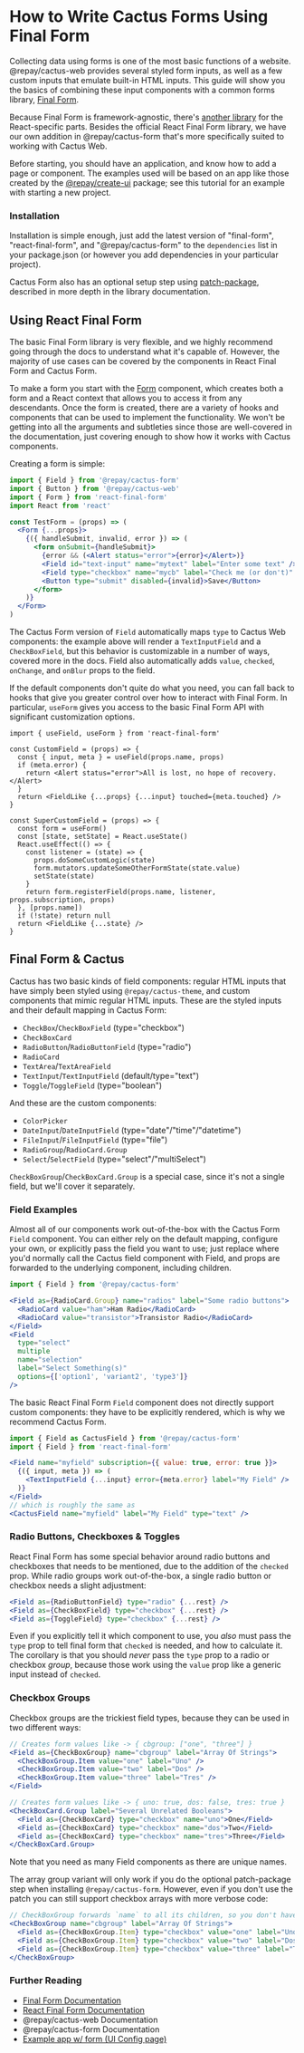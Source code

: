 # How to Write Cactus Forms Using Final Form

Collecting data using forms is one of the most basic functions of a website. <a to='/components/'>@repay/cactus-web</a> provides several styled form inputs, as well as a few custom inputs that emulate built-in HTML inputs. This guide will show you the basics of combining these input components with a common forms library, [Final Form](https://final-form.org/).

Because Final Form is framework-agnostic, there's [another library](https://final-form.org/react) for the React-specific parts. Besides the official React Final Form library, we have our own addition in <a to='/forms/'>@repay/cactus-form</a> that's more specifically suited to working with Cactus Web.

Before starting, you should have an application, and know how to add a page or component. The examples used will be based on an app like those created by the [@repay/create-ui](https://github.com/repaygithub/ui-tools/tree/master/modules/create-repay-ui) package; see <a to='/tutorials/responsive-web-design/'>this tutorial</a> for an example with starting a new project.

### Installation

Installation is simple enough, just add the latest version of "final-form", "react-final-form", and "@repay/cactus-form" to the `dependencies` list in your package.json (or however you add dependencies in your particular project).

Cactus Form also has an optional setup step using [patch-package](https://www.npmjs.com/package/patch-package), described in more depth in the library documentation.

## Using React Final Form

The basic Final Form library is very flexible, and we highly recommend going through the docs to understand what it's capable of. However, the majority of use cases can be covered by the components in React Final Form and Cactus Form.

To make a form you start with the [Form](https://final-form.org/docs/react-final-form/api/Form) component,
which creates both a form and a React context that allows you to access it from any descendants.
Once the form is created, there are a variety of hooks and components that can be used to implement the functionality.
We won't be getting into all the arguments and subtleties since those are well-covered in the documentation,
just covering enough to show how it works with Cactus components.

Creating a form is simple:

```jsx
import { Field } from '@repay/cactus-form'
import { Button } from '@repay/cactus-web'
import { Form } from 'react-final-form'
import React from 'react'

const TestForm = (props) => (
  <Form {...props}>
    {({ handleSubmit, invalid, error }) => (
      <form onSubmit={handleSubmit}>
        {error && (<Alert status="error">{error}</Alert>)}
        <Field id="text-input" name="mytext" label="Enter some text" />
        <Field type="checkbox" name="mycb" label="Check me (or don't)" />
        <Button type="submit" disabled={invalid}>Save</Button>
      </form>
    )}
  </Form>
)
```

The Cactus Form version of `Field` automatically maps `type` to Cactus Web components:
the example above will render a `TextInputField` and a `CheckBoxField`,
but this behavior is customizable in a number of ways, covered more in the docs.
Field also automatically adds `value`, `checked`, `onChange`, and `onBlur` props to the field.

If the default components don't quite do what you need, you can fall back to
hooks that give you greater control over how to interact with Final Form.
In particular, `useForm` gives you access to the basic Final Form API with significant customization options.

```
import { useField, useForm } from 'react-final-form'

const CustomField = (props) => {
  const { input, meta } = useField(props.name, props)
  if (meta.error) {
    return <Alert status="error">All is lost, no hope of recovery.</Alert>
  }
  return <FieldLike {...props} {...input} touched={meta.touched} />
}

const SuperCustomField = (props) => {
  const form = useForm()
  const [state, setState] = React.useState()
  React.useEffect(() => {
    const listener = (state) => {
      props.doSomeCustomLogic(state)
      form.mutators.updateSomeOtherFormState(state.value)
      setState(state)
    }
    return form.registerField(props.name, listener, props.subscription, props)
  }, [props.name])
  if (!state) return null
  return <FieldLike {...state} />
}
```

## Final Form & Cactus

Cactus has two basic kinds of field components: regular HTML inputs that have simply been styled using `@repay/cactus-theme`, and custom components that mimic regular HTML inputs. These are the styled inputs and their default mapping in Cactus Form:

- `CheckBox`/`CheckBoxField` (type="checkbox")
- `CheckBoxCard`
- `RadioButton`/`RadioButtonField` (type="radio")
- `RadioCard`
- `TextArea`/`TextAreaField`
- `TextInput`/`TextInputField` (default/type="text")
- `Toggle`/`ToggleField` (type="boolean")

And these are the custom components:

- `ColorPicker`
- `DateInput`/`DateInputField` (type="date"/"time"/"datetime")
- `FileInput`/`FileInputField` (type="file")
- `RadioGroup`/`RadioCard.Group`
- `Select`/`SelectField` (type="select"/"multiSelect")

`CheckBoxGroup`/`CheckBoxCard.Group` is a special case, since it's not a single field, but we'll cover it separately.

### Field Examples

Almost all of our components work out-of-the-box with the Cactus Form `Field` component.
You can either rely on the default mapping, configure your own, or explicitly pass the field you want to use;
just replace where you'd normally call the Cactus field component with Field,
and props are forwarded to the underlying component, including children.

```jsx
import { Field } from '@repay/cactus-form'

<Field as={RadioCard.Group} name="radios" label="Some radio buttons">
  <RadioCard value="ham">Ham Radio</RadioCard>
  <RadioCard value="transistor">Transistor Radio</RadioCard>
</Field>
<Field
  type="select"
  multiple
  name="selection"
  label="Select Something(s)"
  options={['option1', 'variant2', 'type3']}
/>
```

The basic React Final Form `Field` component does not directly support custom components:
they have to be explicitly rendered, which is why we recommend Cactus Form.

```jsx
import { Field as CactusField } from '@repay/cactus-form'
import { Field } from 'react-final-form'

<Field name="myfield" subscription={{ value: true, error: true }}>
  {({ input, meta }) => (
    <TextInputField {...input} error={meta.error} label="My Field" />
  )}
</Field>
// which is roughly the same as
<CactusField name="myfield" label="My Field" type="text" />
```

### Radio Buttons, Checkboxes & Toggles

React Final Form has some special behavior around radio buttons and checkboxes
that needs to be mentioned, due to the addition of the `checked` prop.
While radio groups work out-of-the-box, a single radio button or checkbox needs a slight adjustment:

```jsx
<Field as={RadioButtonField} type="radio" {...rest} />
<Field as={CheckBoxField} type="checkbox" {...rest} />
<Field as={ToggleField} type="checkbox" {...rest} />
```

Even if you explicitly tell it which component to use, you _also_ must pass the `type` prop
to tell final form that `checked` is needed, and how to calculate it.
The corollary is that you should _never_ pass the `type` prop to a radio or checkbox _group_,
because those work using the `value` prop like a generic input instead of `checked`.

### Checkbox Groups

Checkbox groups are the trickiest field types, because they can be used in two different ways:

```jsx
// Creates form values like -> { cbgroup: ["one", "three"] }
<Field as={CheckBoxGroup} name="cbgroup" label="Array Of Strings">
  <CheckBoxGroup.Item value="one" label="Uno" />
  <CheckBoxGroup.Item value="two" label="Dos" />
  <CheckBoxGroup.Item value="three" label="Tres" />
</Field>

// Creates form values like -> { uno: true, dos: false, tres: true }
<CheckBoxCard.Group label="Several Unrelated Booleans">
  <Field as={CheckBoxCard} type="checkbox" name="uno">One</Field>
  <Field as={CheckBoxCard} type="checkbox" name="dos">Two</Field>
  <Field as={CheckBoxCard} type="checkbox" name="tres">Three</Field>
</CheckBoxCard.Group>
```

Note that you need as many Field components as there are unique names.

The array group variant will only work if you do the optional patch-package step
when installing `@repay/cactus-form`.
However, even if you don't use the patch you can still support checkbox arrays with more verbose code:

```jsx
// CheckBoxGroup forwards `name` to all its children, so you don't have to repeat it.
<CheckBoxGroup name="cbgroup" label="Array Of Strings">
  <Field as={CheckBoxGroup.Item} type="checkbox" value="one" label="Uno" />
  <Field as={CheckBoxGroup.Item} type="checkbox" value="two" label="Dos" />
  <Field as={CheckBoxGroup.Item} type="checkbox" value="three" label="Tres" />
</CheckBoxGroup>
```

### Further Reading

- [Final Form Documentation](https://final-form.org/docs/final-form/getting-started)
- [React Final Form Documentation](https://final-form.org/docs/react-final-form/getting-started)
- <a to='/components/'>@repay/cactus-web Documentation</a>
- <a to='/forms/'>@repay/cactus-form Documentation</a>
- [Example app w/ form (UI Config page)](https://github.com/repaygithub/cactus/tree/master/examples/mock-ebpp)
